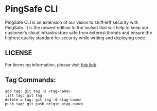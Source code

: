 # PingSafe CLI
PingSafe CLI is an extension of our vision to shift-left security with PingSafe. It is the newest edition to the toolset that will help to keep our customer’s cloud infrastructure safe from external threats and ensure the highest quality standard for security while writing and deploying code.

## LICENSE
For licensing information, please visit [this link](https://gist.github.com/github-deployments/095443a36187f59a0c107e32a3e77d4d).

## Tag Commands:
```
add tag: git tag -a <tag-name>
list tag: git tag
delete a tag: git tag -d <tag-name>
push tag: git push origin <tag-name>
```
